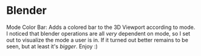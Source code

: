 # Blender
Mode Color Bar: Adds a colored bar to the 3D Viewport according to mode.
I noticed that blender operations are all *very* dependent on mode, so I set out to visualize the mode a user is in. If it turned out better remains to be seen, but at least it's *bigger*. Enjoy :)
